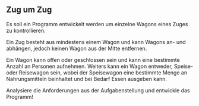## Zug um Zug
Es soll ein Programm entwickelt werden um einzelne Wagons eines Zuges zu kontrollieren.

Ein Zug besteht aus mindestens einem Wagon und kann Wagons an- und abhängen, 
jedoch keinen Wagon aus der Mitte entfernen.

Ein Wagon kann offen oder geschlossen sein und kann eine bestimmte Anzahl an Personen aufnehmen.
Weiters kann ein Wagon entweder, Speise- oder Reisewagon sein, 
wobei der Speisewagon eine bestimmte Menge an Nahrungsmitteln beinhaltet und bei Bedarf Essen ausgeben kann.

Analysiere die Anforderungen aus der Aufgabenstellung und entwickle das Programm!